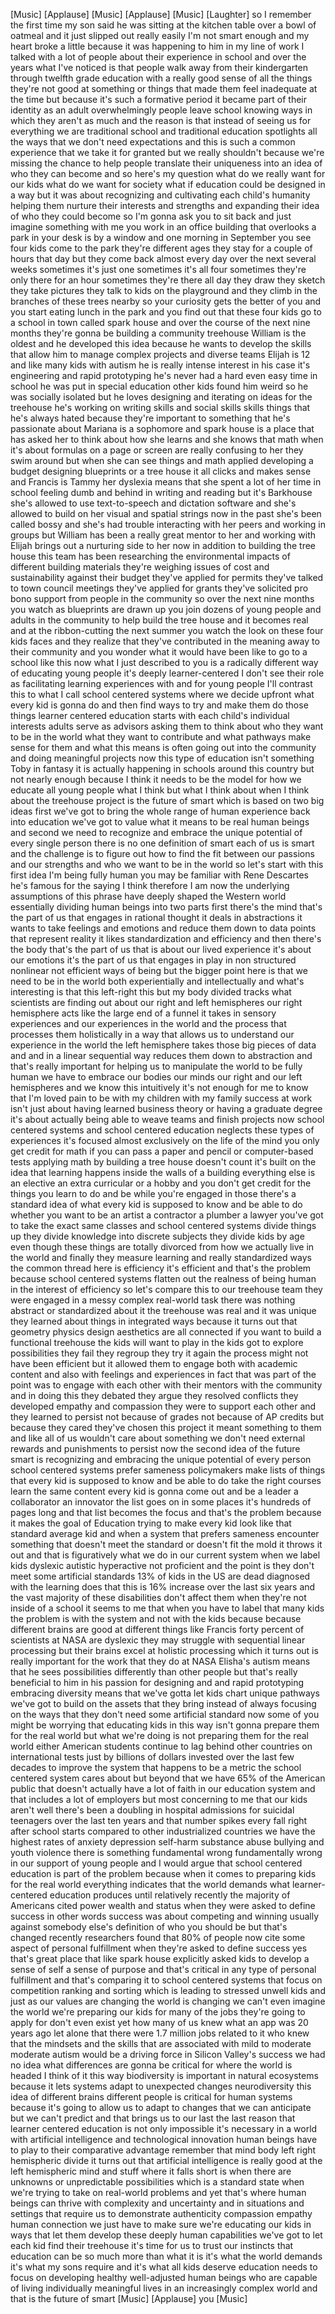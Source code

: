 
[Music]
[Applause]
[Music]
[Applause]
[Music]
[Laughter]
so I remember the first time my son said
he was sitting at the kitchen table over
a bowl of oatmeal and it just slipped
out really easily I&#39;m not smart enough
and my heart broke a little because it
was happening to him in my line of work
I talked with a lot of people about
their experience in school and over the
years what I&#39;ve noticed is that people
walk away from their kindergarten
through twelfth grade education with a
really good sense of all the things
they&#39;re not good at something or things
that made them feel inadequate at the
time but because it&#39;s such a formative
period it became part of their identity
as an adult overwhelmingly people leave
school knowing ways in which they aren&#39;t
as much and the reason is that instead
of seeing us for everything we are
traditional school and traditional
education spotlights all the ways that
we don&#39;t need expectations and this is
such a common experience that we take it
for granted
but we really shouldn&#39;t because we&#39;re
missing the chance to help people
translate their uniqueness into an idea
of who they can become and so here&#39;s my
question what do we really want for our
kids what do we want for society what if
education could be designed in a way but
it was about recognizing and cultivating
each child&#39;s humanity helping them
nurture their interests and strengths
and expanding their idea of who they
could become so I&#39;m gonna ask you to sit
back and just imagine something with me
you work in an office building that
overlooks a park in your desk is by a
window and one morning in September you
see four kids come to the park they&#39;re
different ages they stay for a couple of
hours that day but they come back almost
every day over the next several weeks
sometimes it&#39;s just one sometimes it&#39;s
all four sometimes they&#39;re only there
for an hour sometimes they&#39;re there all
day
they draw they sketch they take pictures
they talk to kids on the playground and
they climb in the branches of these
trees nearby so your curiosity gets the
better of you and you start eating lunch
in the park and you find out that these
four kids go to a school in town called
spark house
and over the course of the next nine
months they&#39;re gonna be building a
community treehouse William is the
oldest and he developed this idea
because he wants to develop the skills
that allow him to manage complex
projects and diverse teams Elijah is 12
and like many kids with autism he is
really intense interest in his case it&#39;s
engineering and rapid prototyping he&#39;s
never had a hard even easy time in
school he was put in special education
other kids found him weird so he was
socially isolated but he loves designing
and iterating on ideas for the treehouse
he&#39;s working on writing skills and
social skills skills things that he&#39;s
always hated because they&#39;re important
to something that he&#39;s passionate about
Mariana is a sophomore and spark house
is a place that has asked her to think
about how she learns and she knows that
math when it&#39;s about formulas on a page
or screen are really confusing to her
they swim around but when she can see
things and math applied developing a
budget designing blueprints or a tree
house it all clicks and makes sense and
Francis is Tammy her dyslexia means that
she spent a lot of her time in school
feeling dumb and behind in writing and
reading but it&#39;s Barkhouse she&#39;s allowed
to use text-to-speech and dictation
software and she&#39;s allowed to build on
her visual and spatial strings now in
the past she&#39;s been called bossy and
she&#39;s had trouble interacting with her
peers and working in groups but William
has been a really great mentor to her
and working with Elijah brings out a
nurturing side to her now in addition to
building the tree house this team has
been researching the environmental
impacts of different building materials
they&#39;re weighing issues of cost and
sustainability against their budget
they&#39;ve applied for permits they&#39;ve
talked to town council meetings they&#39;ve
applied for grants
they&#39;ve solicited pro bono support from
people in the community so over the next
nine months you watch as blueprints are
drawn up you join dozens of young people
and adults in the community to help
build the tree house and it becomes real
and at the ribbon-cutting the next
summer you watch the look on these four
kids faces and they realize that they&#39;ve
contributed in the meaning
away to their community and you wonder
what it would have been like to go to a
school like this now what I just
described to you is a radically
different way of educating young people
it&#39;s deeply learner-centered I don&#39;t see
their role as facilitating learning
experiences with and for young people
I&#39;ll contrast this to what I call school
centered systems where we decide upfront
what every kid is gonna do and then find
ways to try and make them do those
things learner centered education starts
with each child&#39;s individual interests
adults serve as advisors asking them to
think about who they want to be in the
world what they want to contribute and
what pathways make sense for them and
what this means is often going out into
the community and doing meaningful
projects now this type of education
isn&#39;t something Toby in fantasy it is
actually happening in schools around
this country but not nearly enough
because I think it needs to be the model
for how we educate all young people what
I think but what I think about when I
think about the treehouse project is the
future of smart which is based on two
big ideas first we&#39;ve got to bring the
whole range of human experience back
into education we&#39;ve got to value what
it means to be real human beings and
second we need to recognize and embrace
the unique potential of every single
person there is no one definition of
smart each of us is smart and the
challenge is to figure out how to find
the fit between our passions and our
strengths and who we want to be in the
world so let&#39;s start with this first
idea I&#39;m being fully human you may be
familiar with Rene Descartes he&#39;s famous
for the saying I think therefore I am
now the underlying assumptions of this
phrase have deeply shaped the Western
world essentially dividing human beings
into two parts first there&#39;s the mind
that&#39;s the part of us that engages in
rational thought it deals in
abstractions it wants to take feelings
and emotions and reduce them down to
data points that represent reality
it likes standardization and efficiency
and then there&#39;s the body that&#39;s the
part of us that is about our lived
experience it&#39;s about our emotions it&#39;s
the part of us that engages in play in
non structured nonlinear
not efficient ways of being but the
bigger point here is that we need to be
in the world both experientially and
intellectually and what&#39;s interesting is
that this left-right this but my body
divided tracks what scientists are
finding out about our right and left
hemispheres our right hemisphere acts
like the large end of a funnel it takes
in sensory experiences and our
experiences in the world and the process
that processes them holistically in a
way that allows us to understand our
experience in the world the left
hemisphere takes those big pieces of
data and and in a linear sequential way
reduces them down to abstraction and
that&#39;s really important for helping us
to manipulate the world to be fully
human we have to embrace our bodies our
minds our right and our left hemispheres
and we know this intuitively it&#39;s not
enough for me to know that I&#39;m loved
pain to be with my children with my
family success at work isn&#39;t just about
having learned business theory or having
a graduate degree it&#39;s about actually
being able to weave teams and finish
projects now school centered systems and
school centered education neglects these
types of experiences it&#39;s focused almost
exclusively on the life of the mind
you only get credit for math if you can
pass a paper and pencil or
computer-based tests applying math by
building a tree house doesn&#39;t count it&#39;s
built on the idea that learning happens
inside the walls of a building
everything else is an elective an extra
curricular or a hobby and you don&#39;t get
credit for the things you learn to do
and be while you&#39;re engaged in those
there&#39;s a standard idea of what every
kid is supposed to know and be able to
do whether you want to be an artist a
contractor a plumber a lawyer you&#39;ve got
to take the exact same classes and
school centered systems divide things up
they divide knowledge into discrete
subjects they divide kids by age even
though these things are totally divorced
from how we actually live in the world
and finally they measure learning and
really standardized ways the common
thread here is efficiency it&#39;s efficient
and that&#39;s the problem because school
centered systems flatten out the
realness of being human
in the interest of efficiency so let&#39;s
compare this to our treehouse team they
were engaged in a messy complex
real-world task
there was nothing abstract or
standardized about it the treehouse was
real and it was unique they learned
about things in integrated ways because
it turns out that geometry physics
design aesthetics are all connected if
you want to build a functional treehouse
the kids will want to play in the kids
got to explore possibilities they fail
they regroup they try it again the
process might not have been efficient
but it allowed them to engage both with
academic content and also with feelings
and experiences in fact that was part of
the point was to engage with each other
with their mentors with the community
and in doing this they debated they
argue they resolved conflicts they
developed empathy and compassion they
were to support each other and they
learned to persist not because of grades
not because of AP credits but because
they cared they&#39;ve chosen this project
it meant something to them and like all
of us wouldn&#39;t care about something we
don&#39;t need external rewards and
punishments to persist now the second
idea of the future smart is recognizing
and embracing the unique potential of
every person school centered systems
prefer sameness policymakers make lists
of things that every kid is supposed to
know and be able to do take the right
courses learn the same content every kid
is gonna come out and be a leader a
collaborator an innovator the list goes
on
in some places it&#39;s hundreds of pages
long and that list becomes the focus and
that&#39;s the problem because it makes the
goal of Education trying to make every
kid look like that standard average kid
and when a system that prefers sameness
encounter something that doesn&#39;t meet
the standard or doesn&#39;t fit the mold it
throws it out and that is figuratively
what we do in our current system when we
label kids dyslexic autistic hyperactive
not proficient and the point is they
don&#39;t meet some artificial standards
13% of kids in the US are dead diagnosed
with the learning does that
this is 16% increase over the last six
years and the vast majority of these
disabilities don&#39;t affect them when
they&#39;re not inside of a school it seems
to me that when you have to label that
many kids the problem is with the system
and not with the kids because because
different brains are good at different
things like Francis forty percent of
scientists at NASA are dyslexic they may
struggle with sequential linear
processing but their brains excel at
holistic processing which it turns out
is really important for the work that
they do at NASA Elisha&#39;s autism means
that he sees possibilities differently
than other people but that&#39;s really
beneficial to him in his passion for
designing and and rapid prototyping
embracing diversity means that we&#39;ve
gotta let kids chart unique pathways
we&#39;ve got to build on the assets that
they bring instead of always focusing on
the ways that they don&#39;t need some
artificial standard now some of you
might be worrying that educating kids in
this way isn&#39;t gonna prepare them for
the real world but what we&#39;re doing is
not preparing them for the real world
either American students continue to lag
behind other countries on international
tests just by billions of dollars
invested over the last few decades to
improve the system that happens to be a
metric the school centered system cares
about but beyond that we have 65% of the
American public that doesn&#39;t actually
have a lot of faith in our education
system and that includes a lot of
employers but most concerning to me that
our kids aren&#39;t well there&#39;s been a
doubling in hospital admissions for
suicidal teenagers over the last ten
years and that number spikes every fall
right after school starts compared to
other industrialized countries we have
the highest rates of anxiety depression
self-harm substance abuse bullying and
youth violence there is something
fundamental wrong fundamentally wrong in
our support of young people and I would
argue that school centered education is
part of the problem because when it
comes to preparing kids for the real
world
everything indicates that the world
demands what learner-centered education
produces until relatively recently the
majority of Americans cited power wealth
and status when they were asked to
define success in other words success
was about competing and winning usually
against somebody else&#39;s definition of
who you should be but that&#39;s changed
recently researchers found that 80% of
people now cite some aspect of personal
fulfillment when they&#39;re asked to define
success yes that&#39;s great place that like
spark house explicitly asked kids to
develop a sense of self a sense of
purpose and that&#39;s critical in any type
of personal fulfillment and that&#39;s
comparing it to school centered systems
that focus on competition ranking and
sorting which is leading to stressed
unwell kids and just as our values are
changing the world is changing we can&#39;t
even imagine the world we&#39;re preparing
our kids for many of the jobs they&#39;re
going to apply for don&#39;t even exist yet
how many of us knew what an app was 20
years ago let alone that there were 1.7
million jobs related to it who knew that
the mindsets and the skills that are
associated with mild to moderate
moderate autism would be a driving force
in Silicon Valley&#39;s success we had no
idea what differences are gonna be
critical for where the world is headed I
think of it this way biodiversity is
important in natural ecosystems because
it lets systems adapt to unexpected
changes neurodiversity this idea of
different brains different people is
critical for human systems because it&#39;s
going to allow us to adapt to changes
that we can anticipate but we can&#39;t
predict and that brings us to our last
the last reason that learner centered
education is not only impossible it&#39;s
necessary in a world with artificial
intelligence and technological
innovation human beings have to play to
their comparative advantage
remember that mind body left
right hemispheric divide it turns out
that artificial intelligence is really
good at the left hemispheric mind and
stuff where it falls short is when there
are unknowns or unpredictable
possibilities which is a standard state
when we&#39;re trying to take on real-world
problems and yet that&#39;s where human
beings can thrive with complexity and
uncertainty and in situations and
settings that require us to demonstrate
authenticity compassion empathy human
connection we just have to make sure
we&#39;re educating our kids in ways that
let them develop these deeply human
capabilities we&#39;ve got to let each kid
find their treehouse it&#39;s time for us to
trust our instincts that education can
be so much more than what it is it&#39;s
what the world demands
it&#39;s what my sons require and it&#39;s what
all kids deserve education needs to
focus on developing healthy
well-adjusted human beings who are
capable of living individually
meaningful lives in an increasingly
complex world and that is the future of
smart
[Music]
[Applause]
you
[Music]
